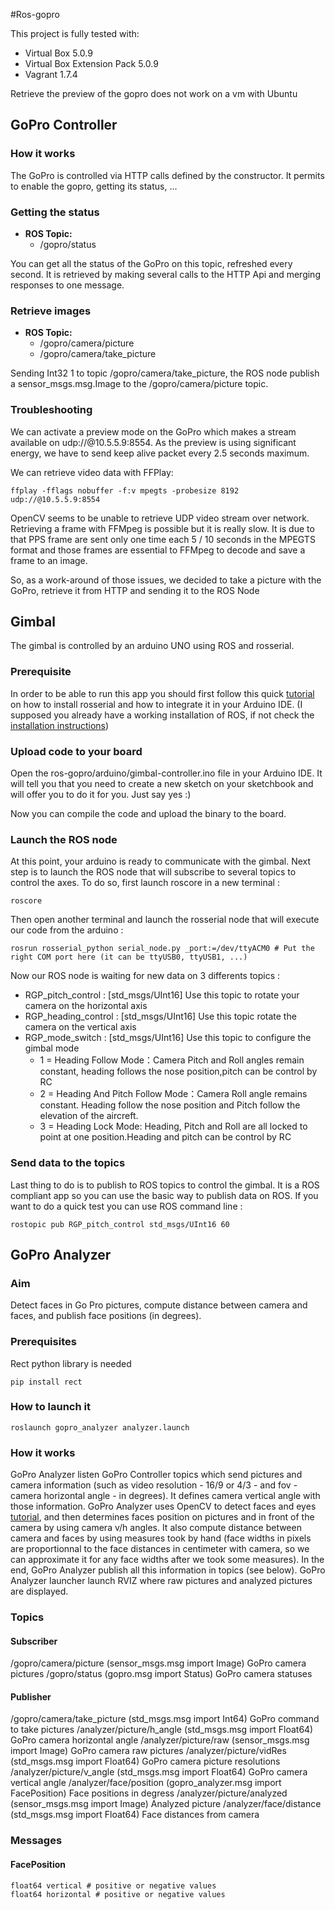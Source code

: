#Ros-gopro

This project is fully tested with:
* Virtual Box 5.0.9
* Virtual Box Extension Pack 5.0.9
* Vagrant 1.7.4

Retrieve the preview of the gopro does not work on a vm with Ubuntu

## GoPro Controller

### How it works

The GoPro is controlled via HTTP calls defined by the constructor. It permits to enable the gopro, getting its status, ...
 
### Getting the status

* **ROS Topic:**
  * /gopro/status

You can get all the status of the GoPro on this topic, refreshed every second. 
It is retrieved by making several calls to the HTTP Api and merging 
responses to one message.
 
### Retrieve images

* **ROS Topic:**
  * /gopro/camera/picture
  * /gopro/camera/take_picture
            
Sending Int32 1 to topic /gopro/camera/take_picture, the ROS node publish a sensor_msgs.msg.Image to the /gopro/camera/picture topic.

            
### Troubleshooting

We can activate a preview mode on the GoPro which makes a stream available on udp://@10.5.5.9:8554.
As the preview is using significant energy, we have to send keep alive packet every 2.5 seconds maximum.

We can retrieve video data with FFPlay:
```
ffplay -fflags nobuffer -f:v mpegts -probesize 8192 udp://@10.5.5.9:8554
```

OpenCV seems to be unable to retrieve UDP video stream over network. 
Retrieving a frame with FFMpeg is possible but it is really slow. 
It is due to that PPS frame are sent only one time each 5 / 10 seconds in the MPEGTS format and those frames
are essential to FFMpeg to decode and save a frame to an image.

So, as a work-around of those issues, we decided to take a picture with the GoPro, retrieve it from HTTP and sending it to the ROS Node

## Gimbal
The gimbal is controlled by an arduino UNO using ROS and rosserial.

### Prerequisite
In order to be able to run this app you should first follow this quick [tutorial](http://wiki.ros.org/rosserial_arduino/Tutorials) on how to install rosserial and how to integrate it in your Arduino IDE. (I supposed you already have a working installation of ROS, if not check the [installation instructions](http://wiki.ros.org/indigo/Installation))

### Upload code to your board
Open the ros-gopro/arduino/gimbal-controller.ino file in your Arduino IDE. It will tell you that you need to create a new sketch on your sketchbook and will offer you to do it for you. Just say yes :)

Now you can compile the code and upload the binary to the board.

### Launch the ROS node
At this point, your arduino is ready to communicate with the gimbal. Next step is to launch the ROS node that will subscribe to several topics to control the axes. To do so, first launch roscore in a new terminal :
```
roscore
```
Then open another terminal and launch the rosserial node that will execute our code from the arduino :
```
rosrun rosserial_python serial_node.py _port:=/dev/ttyACM0 # Put the right COM port here (it can be ttyUSB0, ttyUSB1, ...)
```
Now our ROS node is waiting for new data on 3 differents topics :
* RGP\_pitch\_control : [std_msgs/UInt16] Use this topic to rotate your camera on the horizontal axis
* RGP\_heading\_control : [std_msgs/UInt16] Use this topic rotate the camera on the vertical axis
* RGP\_mode\_switch : [std_msgs/UInt16] Use this topic to configure the gimbal mode
  * 1 = Heading Follow Mode：Camera Pitch and Roll angles remain constant, heading follows the nose position,pitch can be control by RC
  * 2 = Heading And Pitch Follow Mode：Camera Roll angle remains constant. Heading follow the nose position and Pitch follow the elevation of the aircreft.
  * 3 = Heading Lock Mode: Heading, Pitch and Roll are all locked to point at one position.Heading and pitch can be control by RC

### Send data to the topics
Last thing to do is to publish to ROS topics to control the gimbal. It is a ROS compliant app so you can use the basic way to publish data on ROS. If you want to do a quick test you can use ROS command line :
```
rostopic pub RGP_pitch_control std_msgs/UInt16 60
```
## GoPro Analyzer
### Aim
Detect faces in Go Pro pictures, compute distance between camera and faces, and publish face positions (in degrees). 
### Prerequisites
Rect python library is needed
```
pip install rect
```
### How to launch it
```
roslaunch gopro_analyzer analyzer.launch
```
### How it works
GoPro Analyzer listen GoPro Controller topics which send pictures and camera information (such as video resolution - 16/9 or 4/3 - and fov - camera horizontal angle - in degrees). It defines camera vertical angle with those information.
GoPro Analyzer uses OpenCV to detect faces and eyes [tutorial](http://docs.opencv.org/master/d7/d8b/tutorial_py_face_detection.html#gsc.tab=0), and then determines faces position on pictures and in front of the camera by using camera v/h angles.
It also compute distance between camera and faces by using measures took by hand (face widths in pixels are proportionnal to the face distances in centimeter with camera, so we can approximate it for any face widths after we took some measures).
In the end, GoPro Analyzer publish all this information in topics (see below).
GoPro Analyzer launcher launch RVIZ where raw pictures and analyzed pictures are displayed.

### Topics
#### Subscriber
/gopro/camera/picture (sensor_msgs.msg import Image) GoPro camera pictures
/gopro/status (gopro.msg import Status) GoPro camera statuses
#### Publisher
/gopro/camera/take_picture (std_msgs.msg import Int64) GoPro command to take pictures
/analyzer/picture/h_angle (std_msgs.msg import Float64) GoPro camera horizontal angle
/analyzer/picture/raw (sensor_msgs.msg import Image) GoPro camera raw pictures
/analyzer/picture/vidRes (std_msgs.msg import Float64) GoPro camera picture resolutions
/analyzer/picture/v_angle (std_msgs.msg import Float64) GoPro camera vertical angle
/analyzer/face/position (gopro_analyzer.msg import FacePosition) Face positions in degress
/analyzer/picture/analyzed (sensor_msgs.msg import Image) Analyzed picture
/analyzer/face/distance (std_msgs.msg import Float64) Face distances from camera

### Messages
#### FacePosition
```
float64 vertical # positive or negative values
float64 horizontal # positive or negative values
```
